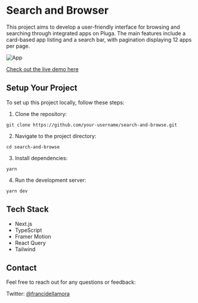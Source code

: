# Search and Browser

This project aims to develop a user-friendly interface for browsing and searching through integrated apps on Pluga. The main features include a card-based app listing and a search bar, with pagination displaying 12 apps per page.

![App](/public/app.gif)

[Check out the live demo here](https://search-and-browse.vercel.app/)


## Setup Your Project

To set up this project locally, follow these steps:

1. Clone the repository: 
```
git clone https://github.com/your-username/search-and-browse.git
```
2. Navigate to the project directory:
 ```
 cd search-and-browse
 ```
3. Install dependencies: 
```
yarn
```
4. Run the development server: 
```
yarn dev
```



## Tech Stack 

- Next.js 
- TypeScript
- Framer Motion
- React Query
- Tailwind

## Contact

Feel free to reach out for any questions or feedback:

Twitter: [@francidellamora](https://twitter.com/francidellamora) 
